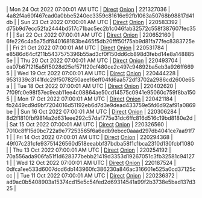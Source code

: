 | Mon 24 Oct 2022 07:00:01 AM UTC | [Direct](https://oshi.at/wPiN) [Onion](http://5ety7tpkim5me6eszuwcje7bmy25pbtrjtue7zkqqgziljwqy3rrikqd.onion/wPiN) | 221327036 | 4a82f4a60f467cad0a0bbe5240ec3359c81616e92fb1063a50768b98817d41db | 
| Sun 23 Oct 2022 07:00:01 AM UTC | [Direct](https://oshi.at/vFoE) [Onion](http://5ety7tpkim5me6eszuwcje7bmy25pbtrjtue7zkqqgziljwqy3rrikqd.onion/vFoE) | 220583392 | d75b9d7ecc52fa2444bd517c71bac5ec2b1c046fab32572c558f387607fec35f | 
| Sat 22 Oct 2022 07:00:01 AM UTC | [Direct](https://oshi.at/mznv) [Onion](http://5ety7tpkim5me6eszuwcje7bmy25pbtrjtue7zkqqgziljwqy3rrikqd.onion/mznv) | 220652160 | 6fe226c4a5a75df840168183be465f5db20fff50f75ab9d81fa77fec8383725e | 
| Fri 21 Oct 2022 07:00:01 AM UTC | [Direct](https://oshi.at/widu) [Onion](http://5ety7tpkim5me6eszuwcje7bmy25pbtrjtue7zkqqgziljwqy3rrikqd.onion/widu) | 220531784 | e8586d64cf211b5437575396b55ad3cf0f150dd6cb898d3febd14e8a1488855e | 
| Thu 20 Oct 2022 07:00:01 AM UTC | [Direct](https://oshi.at/GmYE) [Onion](http://5ety7tpkim5me6eszuwcje7bmy25pbtrjtue7zkqqgziljwqy3rrikqd.onion/GmYE) | 220493704 | ea07b671215a5ff5028d25ef571f20cf480ce2c497c94892ba5eb3a926ff6695 | 
| Wed 19 Oct 2022 07:00:01 AM UTC | [Direct](https://oshi.at/dnCf) [Onion](http://5ety7tpkim5me6eszuwcje7bmy25pbtrjtue7zkqqgziljwqy3rrikqd.onion/dnCf) | 220444228 | 9531339c3141fdc29f5078250aee16eff04fd6aa572df3702a2986cd2600e65a | 
| Tue 18 Oct 2022 07:00:01 AM UTC | [Direct](https://oshi.at/jStq) [Onion](http://5ety7tpkim5me6eszuwcje7bmy25pbtrjtue7zkqqgziljwqy3rrikqd.onion/jStq) | 220402620 | 7f09fc0e98f57ec9eab11ee4c08864ae50cd14575c0941e95060c759f8ba1505 | 
| Mon 17 Oct 2022 07:00:01 AM UTC | [Direct](https://oshi.at/PwwZ) [Onion](http://5ety7tpkim5me6eszuwcje7bmy25pbtrjtue7zkqqgziljwqy3rrikqd.onion/PwwZ) | 220421184 | fb2449cd9d9bf7204016d51192eb6d7d3e9dead433759e5fd6d92af91a0869be | 
| Sun 16 Oct 2022 07:00:01 AM UTC | [Direct](https://oshi.at/RCkX) [Onion](http://5ety7tpkim5me6eszuwcje7bmy25pbtrjtue7zkqqgziljwqy3rrikqd.onion/RCkX) | 220306284 | 8d2f1810fbf9814a2d631eee292c57daf775e31dc6ffc816d516c19bd8180e2d | 
| Sat 15 Oct 2022 07:00:01 AM UTC | [Direct](https://oshi.at/Pbcu) [Onion](http://5ety7tpkim5me6eszuwcje7bmy25pbtrjtue7zkqqgziljwqy3rrikqd.onion/Pbcu) | 220326560 | 7010c8ff15d0bc722a9e77253565f6a6edb9ebcc0aaad297db4041ce7aa91f71 | 
| Fri 14 Oct 2022 07:00:01 AM UTC | [Direct](https://oshi.at/FoHR) [Onion](http://5ety7tpkim5me6eszuwcje7bmy25pbtrjtue7zkqqgziljwqy3rrikqd.onion/FoHR) | 220294368 | 49f07c231cfe93751426560d518eeabbf37bdba58f1c1bca2310d130fcbf1080 | 
| Thu 13 Oct 2022 07:00:01 AM UTC | [Direct](https://oshi.at/UKQw) [Onion](http://5ety7tpkim5me6eszuwcje7bmy25pbtrjtue7zkqqgziljwqy3rrikqd.onion/UKQw) | 220254192 | 70a556ada906fa51f1d628377bebb21419d3353d19267051c3fb32581c941271 | 
| Wed 12 Oct 2022 07:00:01 AM UTC | [Direct](https://oshi.at/VKEM) [Onion](http://5ety7tpkim5me6eszuwcje7bmy25pbtrjtue7zkqqgziljwqy3rrikqd.onion/VKEM) | 220187524 | 0dfca1ee533d6007dcd6db143960fc386230a846ac316601e525a0cd37125ccc | 
| Tue 11 Oct 2022 07:00:01 AM UTC | [Direct](https://oshi.at/eJqf) [Onion](http://5ety7tpkim5me6eszuwcje7bmy25pbtrjtue7zkqqgziljwqy3rrikqd.onion/eJqf) | 220236372 | ad9ac0b5408903a15374cd15e5c54fed2d69314541a99f2b3738e5bad137d325 | 
